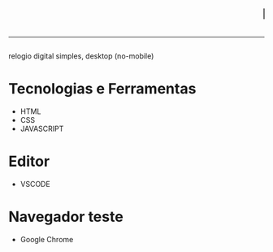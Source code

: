 # <marquee>Relogio Digital</marquee><hr color="red">
relogio digital simples,  desktop (no-mobile)

# Tecnologias e Ferramentas
* HTML
* CSS
* JAVASCRIPT

# Editor 
* VSCODE

# Navegador teste
* Google Chrome
